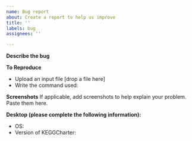 ```yaml
---
name: Bug report
about: Create a report to help us improve
title: ''
labels: bug
assignees: ''

---
```


**Describe the bug**


**To Reproduce**
- Upload an input file [drop a file here]
- Write the command used:

**Screenshots**
If applicable, add screenshots to help explain your problem. Paste them here.

**Desktop (please complete the following information):**
 - OS:
 - Version of KEGGCharter:
